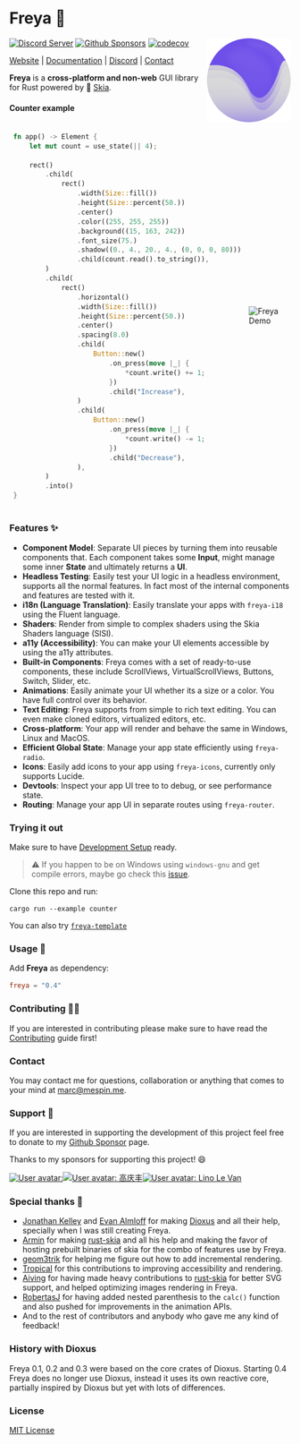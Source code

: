 # Freya 🦀

<a href="https://freyaui.dev/"><img align="right" src="logo.svg" alt="Freya logo" width="150"/></a>

[![Discord Server](https://img.shields.io/discord/1015005816094478347.svg?logo=discord&style=flat-square)](https://discord.gg/sYejxCdewG)
[![Github Sponsors](https://img.shields.io/github/sponsors/marc2332?style=social)](https://github.com/sponsors/marc2332)
[![codecov](https://codecov.io/github/marc2332/freya/branch/main/graph/badge.svg?token=APSGEC84B8)](https://codecov.io/github/marc2332/freya)

[Website](https://freyaui.dev) | [Documentation](https://docs.rs/freya/0.3/freya) | [Discord](https://discord.gg/sYejxCdewG) | [Contact](#contact)

**Freya** is a **cross-platform and non-web** GUI library for Rust powered by 🎨 [Skia](https://skia.org/).

#### Counter example
<table>
<tr>
<td style="border:hidden;">

```rust
fn app() -> Element {
    let mut count = use_state(|| 4);

    rect()
        .child(
            rect()
                .width(Size::fill())
                .height(Size::percent(50.))
                .center()
                .color((255, 255, 255))
                .background((15, 163, 242))
                .font_size(75.)
                .shadow((0., 4., 20., 4., (0, 0, 0, 80)))
                .child(count.read().to_string()),
        )
        .child(
            rect()
                .horizontal()
                .width(Size::fill())
                .height(Size::percent(50.))
                .center()
                .spacing(8.0)
                .child(
                    Button::new()
                        .on_press(move |_| {
                            *count.write() += 1;
                        })
                        .child("Increase"),
                )
                .child(
                    Button::new()
                        .on_press(move |_| {
                            *count.write() -= 1;
                        })
                        .child("Decrease"),
                ),
        )
        .into()
}
```
</td>
<td style="border:hidden;">

![Freya Demo](https://github.com/user-attachments/assets/695e3ae9-8914-4354-ac9e-5c53b1cd7442)

</td>
</table>


</details>

### Features ✨
- **Component Model**: Separate UI pieces by turning them into reusable components that. Each component takes some **Input**, might manage some inner **State** and ultimately returns a **UI**.
- **Headless Testing**: Easily test your UI logic in a headless environment, supports all the normal features. In fact most of the internal components and features are tested with it.
- **i18n (Language Translation)**: Easily translate your apps with `freya-i18` using the Fluent language.
- **Shaders**: Render from simple to complex shaders using the Skia Shaders language (SlSl).
- **a11y (Accessibility)**: You can make your UI elements accessible by using the a11y attributes.
- **Built-in Components**: Freya comes with a set of ready-to-use components, these include ScrollViews, VirtualScrollViews, Buttons, Switch, Slider, etc.
- **Animations**: Easily animate your UI whether its a size or a color. You have full control over its behavior.
- **Text Editing**: Freya supports from simple to rich text editing. You can even make cloned editors, virtualized editors, etc.
- **Cross-platform**: Your app will render and behave the same in Windows, Linux and MacOS.
- **Efficient Global State**: Manage your app state efficiently using `freya-radio`.
- **Icons**: Easily add icons to your app using `freya-icons`, currently only supports Lucide.
- **Devtools**: Inspect your app UI tree to to debug, or see performance state.
- **Routing**: Manage your app UI in separate routes using `freya-router`.

### Trying it out

Make sure to have [Development Setup](https://docs.rs/freya/0.3/freya/_docs/development_setup/index.html) ready.

> ⚠️ If you happen to be on Windows using `windows-gnu` and get compile errors, maybe go check this [issue](https://github.com/marc2332/freya/issues/794).

Clone this repo and run:

```shell
cargo run --example counter
```

You can also try [`freya-template`](https://github.com/marc2332/freya-template)

### Usage 📜
Add **Freya** as dependency:

```toml
freya = "0.4"
```
### Contributing 🧙‍♂️

If you are interested in contributing please make sure to have read the [Contributing](CONTRIBUTING.md) guide first!


### Contact 
You may contact me for questions, collaboration or anything that comes to your mind at [marc@mespin.me](mailto:marc@mespin.me).

### Support 🤗

If you are interested in supporting the development of this project feel free to donate to my [Github Sponsor](https://github.com/sponsors/marc2332/) page.

Thanks to my sponsors for supporting this project! 😄 

<!-- sponsors --><a href="https://github.com/piny4man"><img src="https:&#x2F;&#x2F;github.com&#x2F;piny4man.png" width="60px" alt="User avatar: " /></a><a href="https://github.com/gqf2008"><img src="https:&#x2F;&#x2F;github.com&#x2F;gqf2008.png" width="60px" alt="User avatar: 高庆丰" /></a><a href="https://github.com/lino-levan"><img src="https:&#x2F;&#x2F;github.com&#x2F;lino-levan.png" width="60px" alt="User avatar: Lino Le Van" /></a><!-- sponsors -->

### Special thanks 💪

- [Jonathan Kelley](https://github.com/jkelleyrtp) and [Evan Almloff](https://github.com/ealmloff) for making [Dioxus](https://dioxuslabs.com/) and all their help, specially when I was still creating Freya.
- [Armin](https://github.com/pragmatrix) for making [rust-skia](https://github.com/rust-skia/rust-skia/) and all his help and making the favor of hosting prebuilt binaries of skia for the combo of features use by Freya.
- [geom3trik](https://github.com/geom3trik) for helping me figure out how to add incremental rendering.
- [Tropical](https://github.com/Tropix126) for this contributions to improving accessibility and rendering.
- [Aiving](https://github.com/Aiving) for having made heavy contributions to [rust-skia](https://github.com/rust-skia/rust-skia/) for better SVG support, and helped optimizing images rendering in Freya.
- [RobertasJ](https://github.com/RobertasJ) for having added nested parenthesis to the `calc()` function and also pushed for improvements in the animation APIs.
- And to the rest of contributors and anybody who gave me any kind of feedback!

### History with Dioxus
Freya 0.1, 0.2 and 0.3 were based on the core crates of Dioxus. Starting 0.4 Freya does no longer use Dioxus, instead it uses its own reactive core, partially inspired by Dioxus but yet with lots of differences.

### License

[MIT License](./LICENSE.md)
